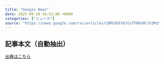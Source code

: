 ```yaml
---
title: "Google News"
date: 2025-09-28 16:51:00 +0900
categories: ["ニュース"]
source: "https://news.google.com/rss/articles/CBMiVEFVX3lxTFBkVHlJV3MzM21GQmtLc0MyR0tCbFVkdUk1YUdRYmVvNm5ybEc5RmppUXFWamp4Z2h1MU9mLTdkVEttYWl5cExVaXNoc0VQcGVZY3F2bg?oc=5"
---
```


## 記事本文（自動抽出）
<body class="y0K44d EA71Tc" id="readabilityBody"></body>

[出典はこちら](https://news.google.com/rss/articles/CBMiVEFVX3lxTFBkVHlJV3MzM21GQmtLc0MyR0tCbFVkdUk1YUdRYmVvNm5ybEc5RmppUXFWamp4Z2h1MU9mLTdkVEttYWl5cExVaXNoc0VQcGVZY3F2bg?oc=5)
